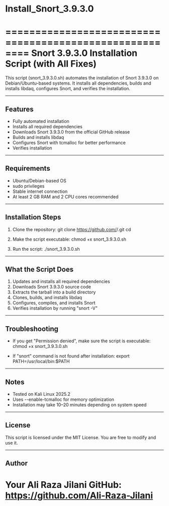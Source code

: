 # Install_Snort_3.9.3.0
========================================================
Snort 3.9.3.0 Installation Script (with All Fixes)
========================================================

This script (snort_3.9.3.0.sh) automates the installation of Snort 3.9.3.0 
on Debian/Ubuntu-based systems. It installs all dependencies, builds and 
installs libdaq, configures Snort, and verifies the installation.

--------------------------------------------------------
Features
--------------------------------------------------------
- Fully automated installation
- Installs all required dependencies
- Downloads Snort 3.9.3.0 from the official GitHub release
- Builds and installs libdaq
- Configures Snort with tcmalloc for better performance
- Verifies installation

--------------------------------------------------------
Requirements
--------------------------------------------------------
- Ubuntu/Debian-based OS
- sudo privileges
- Stable internet connection
- At least 2 GB RAM and 2 CPU cores recommended

--------------------------------------------------------
Installation Steps
--------------------------------------------------------
1. Clone the repository:
   git clone https://github.com/<your-username>/<your-repo>.git
   cd <your-repo>

2. Make the script executable:
   chmod +x snort_3.9.3.0.sh

3. Run the script:
   ./snort_3.9.3.0.sh

--------------------------------------------------------
What the Script Does
--------------------------------------------------------
1. Updates and installs all required dependencies
2. Downloads Snort 3.9.3.0 source code
3. Extracts the tarball into a build directory
4. Clones, builds, and installs libdaq
5. Configures, compiles, and installs Snort
6. Verifies installation by running "snort -V"

--------------------------------------------------------
Troubleshooting
--------------------------------------------------------
- If you get "Permission denied", make sure the script is executable:
  chmod +x snort_3.9.3.0.sh

- If "snort" command is not found after installation:
  export PATH=/usr/local/bin:$PATH

--------------------------------------------------------
Notes
--------------------------------------------------------
- Tested on Kali Linux 2025.2
- Uses --enable-tcmalloc for memory optimization
- Installation may take 10–20 minutes depending on system speed

--------------------------------------------------------
License
--------------------------------------------------------
This script is licensed under the MIT License.
You are free to modify and use it.

--------------------------------------------------------
Author
--------------------------------------------------------
Your Ali Raza Jilani
GitHub: https://github.com/Ali-Raza-Jilani
========================================================
